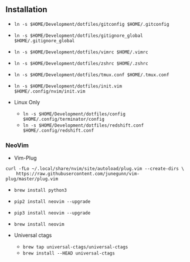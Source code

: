 ## Installation

* `ln -s $HOME/Development/dotfiles/gitconfig $HOME/.gitconfig`
* `ln -s $HOME/Development/dotfiles/gitignore_global $HOME/.gitignore_global`
* `ln -s $HOME/Development/dotfiles/vimrc $HOME/.vimrc`
* `ln -s $HOME/Development/dotfiles/zshrc $HOME/.zshrc`
* `ln -s $HOME/Development/dotfiles/tmux.conf $HOME/.tmux.conf`
* `ln -s $HOME/Development/dotfiles/init.vim $HOME/.config/nvim/init.vim`

* Linux Only
  * `ln -s $HOME/Development/dotfiles/config $HOME/.config/terminator/config`
  * `ln -s $HOME/Development/dotfiles/redshift.conf $HOME/.config/redshift.conf`

### NeoVim

* Vim-Plug

```
curl -fLo ~/.local/share/nvim/site/autoload/plug.vim --create-dirs \
    https://raw.githubusercontent.com/junegunn/vim-plug/master/plug.vim
```

* `brew install python3`
* `pip2 install neovim --upgrade`
* `pip3 install neovim --upgrade`
* `brew install neovim`

* Universal ctags
  * `brew tap universal-ctags/universal-ctags`
  * `brew install --HEAD universal-ctags`

